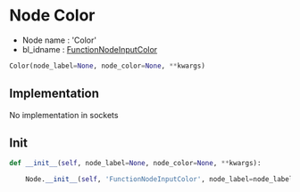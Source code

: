 # Node Color

- Node name : 'Color'
- bl_idname : [FunctionNodeInputColor](https://docs.blender.org/api/current/bpy.types.FunctionNodeInputColor.html)


``` python
Color(node_label=None, node_color=None, **kwargs)
```
## Implementation

No implementation in sockets

## Init

``` python
def __init__(self, node_label=None, node_color=None, **kwargs):

    Node.__init__(self, 'FunctionNodeInputColor', node_label=node_label, node_color=node_color, **kwargs)
```
